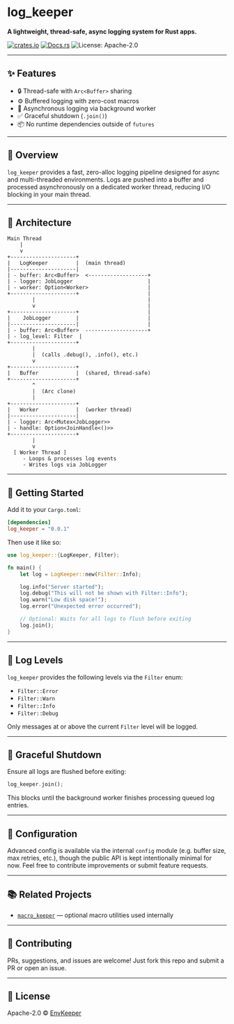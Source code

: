 # log_keeper

**A lightweight, thread-safe, async logging system for Rust apps.**

[![crates.io](https://img.shields.io/crates/v/log_keeper.svg)](https://crates.io/crates/log_keeper)
[![Docs.rs](https://docs.rs/log_keeper/badge.svg)](https://docs.rs/log_keeper)
![License: Apache-2.0](https://img.shields.io/crates/l/log_keeper)

---

## ✨ Features

- 🔒 Thread-safe with `Arc<Buffer>` sharing
- ⚙️ Buffered logging with zero-cost macros
- 🧵 Asynchronous logging via background worker
- ✅ Graceful shutdown (`.join()`)
- 📦 No runtime dependencies outside of `futures`

---

## 🧠 Overview

`log_keeper` provides a fast, zero-alloc logging pipeline designed for async and multi-threaded environments. Logs are pushed into a buffer and processed asynchronously on a dedicated worker thread, reducing I/O blocking in your main thread.

---

## 📐 Architecture

```text
Main Thread
    |
    v
+---------------------+
|   LogKeeper         |  (main thread)
|---------------------|
| - buffer: Arc<Buffer>  <-------------------+
| - logger: JobLogger                        |
| - worker: Option<Worker>                   |
+---------------------+                      |
        |                                    |
        v                                    |
+---------------------+                      |
|    JobLogger        |                      |
|---------------------|                      |
| - buffer: Arc<Buffer>  --------------------+
| - log_level: Filter  |
+---------------------+
        |
        |  (calls .debug(), .info(), etc.)
        v
+---------------------+
|   Buffer            |  (shared, thread-safe)
+---------------------+
        ^
        |  (Arc clone)
        |
+---------------------+
|   Worker            |  (worker thread)
|---------------------|
| - logger: Arc<Mutex<JobLogger>>
| - handle: Option<JoinHandle<()>>
+---------------------+
        |
        v
  [ Worker Thread ]
     - Loops & processes log events
     - Writes logs via JobLogger
```

---

## 🚀 Getting Started

Add it to your `Cargo.toml`:

```toml
[dependencies]
log_keeper = "0.0.1"
```

Then use it like so:

```rust
use log_keeper::{LogKeeper, Filter};

fn main() {
    let log = LogKeeper::new(Filter::Info);

    log.info("Server started");
    log.debug("This will not be shown with Filter::Info");
    log.warn("Low disk space!");
    log.error("Unexpected error occurred");

    // Optional: Waits for all logs to flush before exiting
    log.join();
}
```

---

## 🧪 Log Levels

`log_keeper` provides the following levels via the `Filter` enum:

- `Filter::Error`
- `Filter::Warn`
- `Filter::Info`
- `Filter::Debug`

Only messages at or above the current `Filter` level will be logged.

---

## 🔁 Graceful Shutdown

Ensure all logs are flushed before exiting:

```rust
log_keeper.join();
```

This blocks until the background worker finishes processing queued log entries.

---

## 🔧 Configuration

Advanced config is available via the internal `config` module (e.g. buffer size, max retries, etc.), though the public API is kept intentionally minimal for now. Feel free to contribute improvements or submit feature requests.

---

## 📚 Related Projects

- [`macro_keeper`](https://crates.io/crates/macro_keeper) — optional macro utilities used internally

---

## 🤝 Contributing

PRs, suggestions, and issues are welcome! Just fork this repo and submit a PR or open an issue.

---

## 📄 License

Apache-2.0 © [EnvKeeper](https://github.com/envkeeper)
